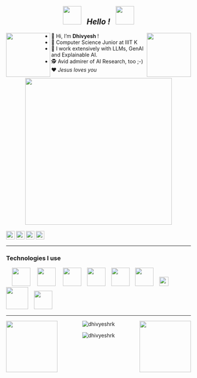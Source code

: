 <div align = "center">
<h2>
<img src="https://user-images.githubusercontent.com/74038190/213844263-a8897a51-32f4-4b3b-b5c2-e1528b89f6f3.png" width="50px" /> &nbsp; <i><b> Hello ! </b> </i> &nbsp; <img src="https://user-images.githubusercontent.com/74038190/213844263-a8897a51-32f4-4b3b-b5c2-e1528b89f6f3.png" width="50px" />
</h2>
</div>

<img align="right" src="https://user-images.githubusercontent.com/74038190/213866269-5d00981c-7c98-46d7-8a8e-16f462f15227.gif" height="120" /></a>

<img align="left" src="https://user-images.githubusercontent.com/74038190/213866269-5d00981c-7c98-46d7-8a8e-16f462f15227.gif" height="120" /></a>

- 👋 Hi, I’m <b> Dhivyesh </b> !
- 👀 Computer Science Junior at IIIT K
- 🌱 I work extensively with LLMs, GenAI and Explainable AI.
- 🕵️ Avid admirer of AI Research, too ;-)
❤️ <i> Jesus loves you </i>

<div align = "center" >
<img src="https://user-images.githubusercontent.com/74038190/212749447-bfb7e725-6987-49d9-ae85-2015e3e7cc41.gif" width="400">
<br><br>
</div align = 'center'>
<a href="https://www.linkedin.com/in/dhivyesh-rk"><img src="https://img.shields.io/badge/linkedin-%230077B5.svg?&style=for-the-badge&logo=linkedin&logoColor=white" height=23></a> 
<a href="mailto:dhivyesh.rk@gmail.com"><img src="https://img.shields.io/badge/Gmail-D14836?style=for-the-badge&logo=gmail&logoColor=white" height=23></a>
<a href="https://www.kaggle.com/dhivyeshrk/datasets"><img src="https://img.shields.io/badge/Kaggle-035a7d?style=for-the-badge&logo=kaggle&logoColor=white" height=23></a> 
<a href="https://huggingface.co/dhivyeshrk"><img src="https://img.shields.io/badge/HuggingFace-yellow" height=23></a> 

</div>

--- 

<h3> Technologies I use </h3>
&nbsp; &nbsp;
<img src="https://git-scm.com/images/logos/downloads/Git-Icon-1788C.svg" height="50" /></a>
&nbsp; &nbsp;
<img src="https://upload.wikimedia.org/wikipedia/commons/1/10/PyTorch_logo_icon.svg" height="50" /></a> 
&nbsp; &nbsp;
<img src="https://user-images.githubusercontent.com/25181517/223639822-2a01e63a-a7f9-4a39-8930-61431541bc06.png" height="50" /></a>
&nbsp;&nbsp;
<img src="https://upload.wikimedia.org/wikipedia/commons/c/c3/Python-logo-notext.svg" height="50" /></a>
&nbsp;&nbsp;
<img src="https://upload.wikimedia.org/wikipedia/commons/3/38/Jupyter_logo.svg" height="50" /></a>
&nbsp;&nbsp;
<img src="https://upload.wikimedia.org/wikipedia/commons/a/ae/Keras_logo.svg" height="50" /></a>
&nbsp;&nbsp;
<img src="https://camo.githubusercontent.com/e2e8a71356372fcc56b1eb24f17804890b3f657b03fbbae1bc2082e7366c36d5/68747470733a2f2f776562696d616765732e6d6f6e676f64622e636f6d2f5f636f6d5f6173736574732f636d732f6c6d617376667235696d626674327362662d4c616e67436861696e5f576f726b6d61726b5f436f6c6f72253230312e7376673f6175746f3d666f726d61742532353243636f6d7072657373" height="25" /></a>
&nbsp;&nbsp;
<img src="https://cdn-lfs.huggingface.co/repos/96/a2/96a2c8468c1546e660ac2609e49404b8588fcf5a748761fa72c154b2836b4c83/942cad1ccda905ac5a659dfd2d78b344fccfb84a8a3ac3721e08f488205638a0?response-content-disposition=inline%3B+filename*%3DUTF-8%27%27hf-logo.svg%3B+filename%3D%22hf-logo.svg%22%3B&response-content-type=image%2Fsvg%2Bxml&Expires=1705571272&Policy=eyJTdGF0ZW1lbnQiOlt7IkNvbmRpdGlvbiI6eyJEYXRlTGVzc1RoYW4iOnsiQVdTOkVwb2NoVGltZSI6MTcwNTU3MTI3Mn19LCJSZXNvdXJjZSI6Imh0dHBzOi8vY2RuLWxmcy5odWdnaW5nZmFjZS5jby9yZXBvcy85Ni9hMi85NmEyYzg0NjhjMTU0NmU2NjBhYzI2MDllNDk0MDRiODU4OGZjZjVhNzQ4NzYxZmE3MmMxNTRiMjgzNmI0YzgzLzk0MmNhZDFjY2RhOTA1YWM1YTY1OWRmZDJkNzhiMzQ0ZmNjZmI4NGE4YTNhYzM3MjFlMDhmNDg4MjA1NjM4YTA%7EcmVzcG9uc2UtY29udGVudC1kaXNwb3NpdGlvbj0qJnJlc3BvbnNlLWNvbnRlbnQtdHlwZT0qIn1dfQ__&Signature=Z8p3FLc4Lyyg54tvjNL5skg2IohQ3vZvyD0z1rb0pBkeZ1NBbjVVDc8fAMb-SP8WpjlEsPNsDi2rutdoO8SHCzGykFZ4ed%7E85RthPzte2Rkqazj7BE7iPTHqNEH9u0HBVXqjS-3ZdTwnNyUNORUu1g-EOGJnFML-2zAHXUZTKHZGZAoyUY48agjuJlFLH0qjoxV0AO0lhJ5H4KQzOrOml3wkdnFV1SEHWZyXcaMWhGQtGkoLCjNZUHjAzhTBB5Dzu1afpFlgVZbuck8R7vX4i2LGzfxu0EEMitfcvoo5hvD0z-pjdw4aUHdksrJ8LGIxKpoBkAw1vU-84bYQ3wJX4A__&Key-Pair-Id=KVTP0A1DKRTAX" height="60" /></a>
&nbsp;&nbsp;
<img src="https://upload.wikimedia.org/wikipedia/commons/1/1d/PyCharm_Icon.svg" height="50" /></a>
&nbsp;&nbsp;



<!-- <img src="https://upload.wikimedia.org/wikipedia/commons/e/ed/Pandas_logo.svg" height="50" /></a>
&nbsp;&nbsp;
<img src="https://upload.wikimedia.org/wikipedia/commons/3/38/Jupyter_logo.svg" height="50" /></a> -->
<!-- &nbsp;&nbsp; -->

--- 
<div align = "center">
<img align="right" src="https://user-images.githubusercontent.com/74038190/213866269-5d00981c-7c98-46d7-8a8e-16f462f15227.gif" height="140" /></a>
<img align="left" src="https://user-images.githubusercontent.com/74038190/213866269-5d00981c-7c98-46d7-8a8e-16f462f15227.gif" height="140" /></a>


<p><img align="center" src="https://github-readme-stats.vercel.app/api/top-langs?username=dhivyeshrk&show_icons=true&locale=en&layout=compact" alt="dhivyeshrk" /></p>


<p><img align="center" src="https://github-readme-streak-stats.herokuapp.com/?user=dhivyeshrk&" alt="dhivyeshrk" /></p>

</div>

<!---
dhivyeshrk/dhivyeshrk is a ✨ special ✨ repository because its `README.md` (this file) appears on your GitHub profile.

You can click the Preview link to take a look at your changes.
--->
